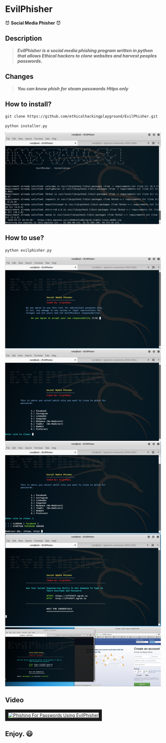 # EvilPhisher
😈 **Social Media Phisher** 😈

## Description
> ***EvilPhisher is a social media phishing program written in python that allows Ethical hackers to clone websites and harvest peoples passwords.***

## Changes
> ***You can know phish for steam passwords***
> ***Https only***

## How to install?
`git clone https://github.com/ethicalhackingplayground/EvilPhisher.git`

`python installer.py`

![Screenshot](Install.png)

## How to use?
`python evilphisher.py`

![Screenshot](evilphisher01.PNG)
![Screenshot](evilphisher02.PNG)
![Screenshot](evilphisher03.PNG)
![Screenshot](evilphisher04.PNG)
![Screenshot](evilphisher05.PNG)

## Video
<a href="http://www.youtube.com/watch?feature=player_embedded&v=u5U8_3zqM1Q
" target="_blank"><img src="http://img.youtube.com/vi/u5U8_3zqM1Q/0.jpg" 
alt="Phishing For Passwords Using EvilPhisher" width="480" height="360" border="10" /></a>

## Enjoy. 😃


